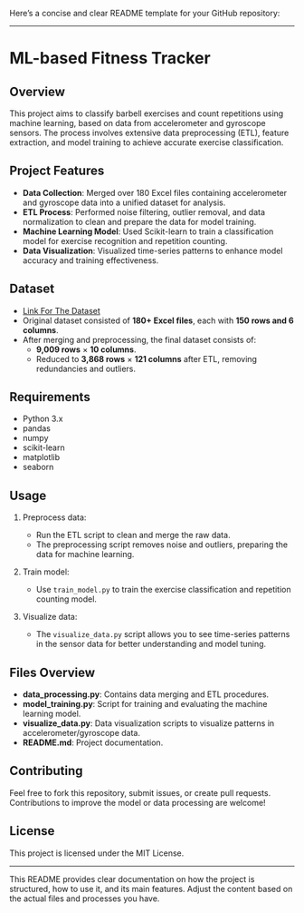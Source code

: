 Here’s a concise and clear README template for your GitHub repository:

---

# ML-based Fitness Tracker

## Overview
This project aims to classify barbell exercises and count repetitions using machine learning, based on data from accelerometer and gyroscope sensors. The process involves extensive data preprocessing (ETL), feature extraction, and model training to achieve accurate exercise classification.

## Project Features
- **Data Collection**: Merged over 180 Excel files containing accelerometer and gyroscope data into a unified dataset for analysis.
- **ETL Process**: Performed noise filtering, outlier removal, and data normalization to clean and prepare the data for model training.
- **Machine Learning Model**: Used Scikit-learn to train a classification model for exercise recognition and repetition counting.
- **Data Visualization**: Visualized time-series patterns to enhance model accuracy and training effectiveness.

## Dataset
- [Link For The Dataset](https://tinyurl.com/datasetofexercises)
- Original dataset consisted of **180+ Excel files**, each with **150 rows and 6 columns**.
- After merging and preprocessing, the final dataset consists of:
  - **9,009 rows** × **10 columns**.
  - Reduced to **3,868 rows** × **121 columns** after ETL, removing redundancies and outliers.

## Requirements
- Python 3.x
- pandas
- numpy
- scikit-learn
- matplotlib
- seaborn

## Usage

1. Preprocess data:
   - Run the ETL script to clean and merge the raw data.
   - The preprocessing script removes noise and outliers, preparing the data for machine learning.

2. Train model:
   - Use `train_model.py` to train the exercise classification and repetition counting model.

3. Visualize data:
   - The `visualize_data.py` script allows you to see time-series patterns in the sensor data for better understanding and model tuning.

## Files Overview

- **data_processing.py**: Contains data merging and ETL procedures.
- **model_training.py**: Script for training and evaluating the machine learning model.
- **visualize_data.py**: Data visualization scripts to visualize patterns in accelerometer/gyroscope data.
- **README.md**: Project documentation.

## Contributing
Feel free to fork this repository, submit issues, or create pull requests. Contributions to improve the model or data processing are welcome!

## License
This project is licensed under the MIT License.

---

This README provides clear documentation on how the project is structured, how to use it, and its main features. Adjust the content based on the actual files and processes you have.

